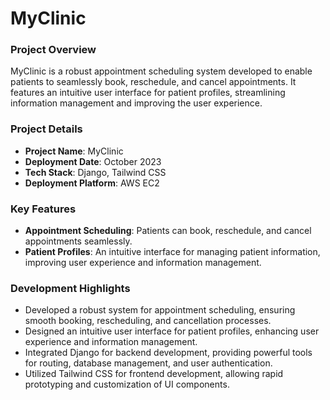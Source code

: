 # MyClinic

### Project Overview
MyClinic is a robust appointment scheduling system developed to enable patients to seamlessly book, reschedule, and cancel appointments. It features an intuitive user interface for patient profiles, streamlining information management and improving the user experience.

### Project Details
- **Project Name**: MyClinic
- **Deployment Date**: October 2023
- **Tech Stack**: Django, Tailwind CSS
- **Deployment Platform**: AWS EC2

### Key Features
- **Appointment Scheduling**: Patients can book, reschedule, and cancel appointments seamlessly.
- **Patient Profiles**: An intuitive interface for managing patient information, improving user experience and information management.

### Development Highlights
- Developed a robust system for appointment scheduling, ensuring smooth booking, rescheduling, and cancellation processes.
- Designed an intuitive user interface for patient profiles, enhancing user experience and information management.
- Integrated Django for backend development, providing powerful tools for routing, database management, and user authentication.
- Utilized Tailwind CSS for frontend development, allowing rapid prototyping and customization of UI components.

